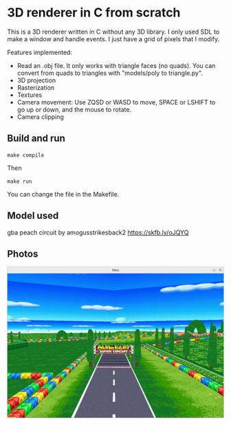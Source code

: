 # 3D renderer in C from scratch

This is a 3D renderer written in C without any 3D library. I only used SDL to make a window and handle events. I just have a grid of pixels that I modify.

Features implemented:
- Read an .obj file. It only works with triangle faces (no quads). You can convert from quads to triangles with "models/poly to triangle.py".
- 3D projection
- Rasterization
- Textures
- Camera movement: Use ZQSD or WASD to move, SPACE or LSHIFT to go up or down, and the mouse to rotate.
- Camera clipping

## Build and run
```
make compile
```
Then
```
make run
```

You can change the file in the Makefile.

## Model used
gba peach circuit by amogusstrikesback2 https://skfb.ly/oJQYQ

## Photos
![demo](demo.png)